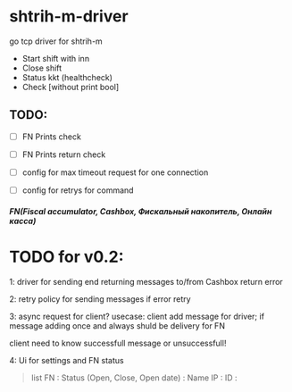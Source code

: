 # shtrih-m-driver
go tcp driver for shtrih-m

- Start shift with inn
- Close shift
- Status kkt (healthcheck)
- Check [without print bool]

## TODO: 
- [ ] FN Prints check
- [ ] FN Prints return check

- [ ] config for max timeout request for one connection
- [ ] config for retrys for command

#### *FN(Fiscal accumulator, Cashbox, Фискальный накопитель, Онлайн касса)*

# TODO for v0.2:

1: driver for sending end returning messages to/from Cashbox
return error

2: retry policy for sending messages
if error retry

3: async request for client?
usecase:
client add message for driver; if 
message adding once and always shuld be delivery for FN

client need to know successfull message or unsuccessfull!

4: Ui for settings and FN status
> 
> list FN : Status (Open, Close, Open date) : Name IP : ID : 

